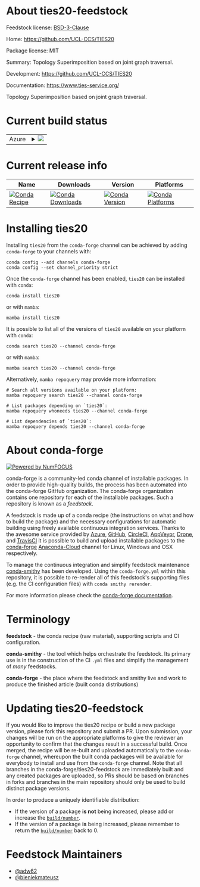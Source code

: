 About ties20-feedstock
======================

Feedstock license: [BSD-3-Clause](https://github.com/conda-forge/ties20-feedstock/blob/main/LICENSE.txt)

Home: https://github.com/UCL-CCS/TIES20

Package license: MIT

Summary: Topology Superimposition based on joint graph traversal.

Development: https://github.com/UCL-CCS/TIES20

Documentation: https://www.ties-service.org/

Topology Superimposition based on joint graph traversal.


Current build status
====================


<table>
    
  <tr>
    <td>Azure</td>
    <td>
      <details>
        <summary>
          <a href="https://dev.azure.com/conda-forge/feedstock-builds/_build/latest?definitionId=19236&branchName=main">
            <img src="https://dev.azure.com/conda-forge/feedstock-builds/_apis/build/status/ties20-feedstock?branchName=main">
          </a>
        </summary>
        <table>
          <thead><tr><th>Variant</th><th>Status</th></tr></thead>
          <tbody><tr>
              <td>linux_64_python3.10.____cpython</td>
              <td>
                <a href="https://dev.azure.com/conda-forge/feedstock-builds/_build/latest?definitionId=19236&branchName=main">
                  <img src="https://dev.azure.com/conda-forge/feedstock-builds/_apis/build/status/ties20-feedstock?branchName=main&jobName=linux&configuration=linux%20linux_64_python3.10.____cpython" alt="variant">
                </a>
              </td>
            </tr><tr>
              <td>linux_64_python3.8.____cpython</td>
              <td>
                <a href="https://dev.azure.com/conda-forge/feedstock-builds/_build/latest?definitionId=19236&branchName=main">
                  <img src="https://dev.azure.com/conda-forge/feedstock-builds/_apis/build/status/ties20-feedstock?branchName=main&jobName=linux&configuration=linux%20linux_64_python3.8.____cpython" alt="variant">
                </a>
              </td>
            </tr><tr>
              <td>linux_64_python3.9.____cpython</td>
              <td>
                <a href="https://dev.azure.com/conda-forge/feedstock-builds/_build/latest?definitionId=19236&branchName=main">
                  <img src="https://dev.azure.com/conda-forge/feedstock-builds/_apis/build/status/ties20-feedstock?branchName=main&jobName=linux&configuration=linux%20linux_64_python3.9.____cpython" alt="variant">
                </a>
              </td>
            </tr><tr>
              <td>osx_64_python3.8.____cpython</td>
              <td>
                <a href="https://dev.azure.com/conda-forge/feedstock-builds/_build/latest?definitionId=19236&branchName=main">
                  <img src="https://dev.azure.com/conda-forge/feedstock-builds/_apis/build/status/ties20-feedstock?branchName=main&jobName=osx&configuration=osx%20osx_64_python3.8.____cpython" alt="variant">
                </a>
              </td>
            </tr><tr>
              <td>osx_64_python3.9.____cpython</td>
              <td>
                <a href="https://dev.azure.com/conda-forge/feedstock-builds/_build/latest?definitionId=19236&branchName=main">
                  <img src="https://dev.azure.com/conda-forge/feedstock-builds/_apis/build/status/ties20-feedstock?branchName=main&jobName=osx&configuration=osx%20osx_64_python3.9.____cpython" alt="variant">
                </a>
              </td>
            </tr>
          </tbody>
        </table>
      </details>
    </td>
  </tr>
</table>

Current release info
====================

| Name | Downloads | Version | Platforms |
| --- | --- | --- | --- |
| [![Conda Recipe](https://img.shields.io/badge/recipe-ties20-green.svg)](https://anaconda.org/conda-forge/ties20) | [![Conda Downloads](https://img.shields.io/conda/dn/conda-forge/ties20.svg)](https://anaconda.org/conda-forge/ties20) | [![Conda Version](https://img.shields.io/conda/vn/conda-forge/ties20.svg)](https://anaconda.org/conda-forge/ties20) | [![Conda Platforms](https://img.shields.io/conda/pn/conda-forge/ties20.svg)](https://anaconda.org/conda-forge/ties20) |

Installing ties20
=================

Installing `ties20` from the `conda-forge` channel can be achieved by adding `conda-forge` to your channels with:

```
conda config --add channels conda-forge
conda config --set channel_priority strict
```

Once the `conda-forge` channel has been enabled, `ties20` can be installed with `conda`:

```
conda install ties20
```

or with `mamba`:

```
mamba install ties20
```

It is possible to list all of the versions of `ties20` available on your platform with `conda`:

```
conda search ties20 --channel conda-forge
```

or with `mamba`:

```
mamba search ties20 --channel conda-forge
```

Alternatively, `mamba repoquery` may provide more information:

```
# Search all versions available on your platform:
mamba repoquery search ties20 --channel conda-forge

# List packages depending on `ties20`:
mamba repoquery whoneeds ties20 --channel conda-forge

# List dependencies of `ties20`:
mamba repoquery depends ties20 --channel conda-forge
```


About conda-forge
=================

[![Powered by
NumFOCUS](https://img.shields.io/badge/powered%20by-NumFOCUS-orange.svg?style=flat&colorA=E1523D&colorB=007D8A)](https://numfocus.org)

conda-forge is a community-led conda channel of installable packages.
In order to provide high-quality builds, the process has been automated into the
conda-forge GitHub organization. The conda-forge organization contains one repository
for each of the installable packages. Such a repository is known as a *feedstock*.

A feedstock is made up of a conda recipe (the instructions on what and how to build
the package) and the necessary configurations for automatic building using freely
available continuous integration services. Thanks to the awesome service provided by
[Azure](https://azure.microsoft.com/en-us/services/devops/), [GitHub](https://github.com/),
[CircleCI](https://circleci.com/), [AppVeyor](https://www.appveyor.com/),
[Drone](https://cloud.drone.io/welcome), and [TravisCI](https://travis-ci.com/)
it is possible to build and upload installable packages to the
[conda-forge](https://anaconda.org/conda-forge) [Anaconda-Cloud](https://anaconda.org/)
channel for Linux, Windows and OSX respectively.

To manage the continuous integration and simplify feedstock maintenance
[conda-smithy](https://github.com/conda-forge/conda-smithy) has been developed.
Using the ``conda-forge.yml`` within this repository, it is possible to re-render all of
this feedstock's supporting files (e.g. the CI configuration files) with ``conda smithy rerender``.

For more information please check the [conda-forge documentation](https://conda-forge.org/docs/).

Terminology
===========

**feedstock** - the conda recipe (raw material), supporting scripts and CI configuration.

**conda-smithy** - the tool which helps orchestrate the feedstock.
                   Its primary use is in the construction of the CI ``.yml`` files
                   and simplify the management of *many* feedstocks.

**conda-forge** - the place where the feedstock and smithy live and work to
                  produce the finished article (built conda distributions)


Updating ties20-feedstock
=========================

If you would like to improve the ties20 recipe or build a new
package version, please fork this repository and submit a PR. Upon submission,
your changes will be run on the appropriate platforms to give the reviewer an
opportunity to confirm that the changes result in a successful build. Once
merged, the recipe will be re-built and uploaded automatically to the
`conda-forge` channel, whereupon the built conda packages will be available for
everybody to install and use from the `conda-forge` channel.
Note that all branches in the conda-forge/ties20-feedstock are
immediately built and any created packages are uploaded, so PRs should be based
on branches in forks and branches in the main repository should only be used to
build distinct package versions.

In order to produce a uniquely identifiable distribution:
 * If the version of a package **is not** being increased, please add or increase
   the [``build/number``](https://docs.conda.io/projects/conda-build/en/latest/resources/define-metadata.html#build-number-and-string).
 * If the version of a package **is** being increased, please remember to return
   the [``build/number``](https://docs.conda.io/projects/conda-build/en/latest/resources/define-metadata.html#build-number-and-string)
   back to 0.

Feedstock Maintainers
=====================

* [@adw62](https://github.com/adw62/)
* [@bieniekmateusz](https://github.com/bieniekmateusz/)

